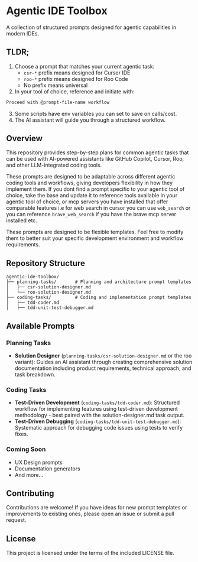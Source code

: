 # Agentic IDE Toolbox

A collection of structured prompts designed for agentic capabilities in modern IDEs.

## TLDR;

1. Choose a prompt that matches your current agentic task:
   - `csr-*` prefix means designed for Cursor IDE
   - `roo-*` prefix means designed for Roo Code
   - No prefix means universal
2. In your tool of choice, reference and initiate with:

```markdown
Proceed with @prompt-file-name workflow
```

3. Some scripts have env variables you can set to save on calls/cost.
4. The AI assistant will guide you through a structured workflow.

## Overview

This repository provides step-by-step plans for common agentic tasks that can be used with AI-powered assistants like GitHub Copilot, Cursor, Roo, and other LLM-integrated coding tools.

These prompts are designed to be adaptable across different agentic coding tools and workflows, giving developers flexibility in how they implement them. If you dont find a prompt specific to your agentic tool of choice, take the base and update it to reference tools available in your agentic tool of choice, or mcp servers you have installed that offer comparable features i.e for web search in cursor you can use `web_search` or you can reference `brave_web_search` if you have the brave mcp server installed etc.

These prompts are designed to be flexible templates. Feel free to modify them to better suit your specific development environment and workflow requirements.

## Repository Structure

```
agentic-ide-toolbox/
├── planning-tasks/       # Planning and architecture prompt templates
│   ├── csr-solution-designer.md
│   └── roo-solution-designer.md
├── coding-tasks/         # Coding and implementation prompt templates
│   ├── tdd-coder.md
│   ├── tdd-unit-test-debugger.md
```

## Available Prompts

### Planning Tasks

- **Solution Designer** (`planning-tasks/csr-solution-designer.md` or the roo variant): Guides an AI assistant through creating comprehensive solution documentation including product requirements, technical approach, and task breakdown.

### Coding Tasks

- **Test-Driven Development** (`coding-tasks/tdd-coder.md`): Structured workflow for implementing features using test-driven development methodology - best paired with the solution-designer.md task output.
- **Test-Driven Debugging** (`coding-tasks/tdd-unit-test-debugger.md`): Systematic approach for debugging code issues using tests to verify fixes.

### Coming Soon

- UX Design prompts
- Documentation generators
- And more...

## Contributing

Contributions are welcome! If you have ideas for new prompt templates or improvements to existing ones, please open an issue or submit a pull request.

## License

This project is licensed under the terms of the included LICENSE file.
